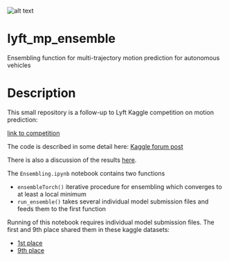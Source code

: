 
![alt text](https://imgur.com/a9cosPU.png "demonstration image")

# lyft_mp_ensemble
Ensembling function for multi-trajectory motion prediction for autonomous vehicles

# Description
This small repository is a follow-up to Lyft Kaggle competition on motion prediction:

[link to competition](https://www.kaggle.com/c/lyft-motion-prediction-autonomous-vehicles)


The code is described in some detail here: [Kaggle forum post](https://www.kaggle.com/c/lyft-motion-prediction-autonomous-vehicles/discussion/199636)

There is also a discussion of the results [here](https://www.kaggle.com/c/lyft-motion-prediction-autonomous-vehicles/discussion/201493#1102803).

The `Ensembling.ipynb` notebook contains two functions
- `ensembleTorch()` iterative procedure for ensembling which converges to at least a local minimum
- `run_ensemble()` takes several individual model submission files and feeds them to the first function

Running of this notebook requires individual model submission files. The first and 9th place shared them in these kaggle datasets: 

* [1st place](https://www.kaggle.com/ilu000/lyft-submission-csvs)
* [9th place](https://www.kaggle.com/zaharch/lyft-submission-csvs-9th-place)
